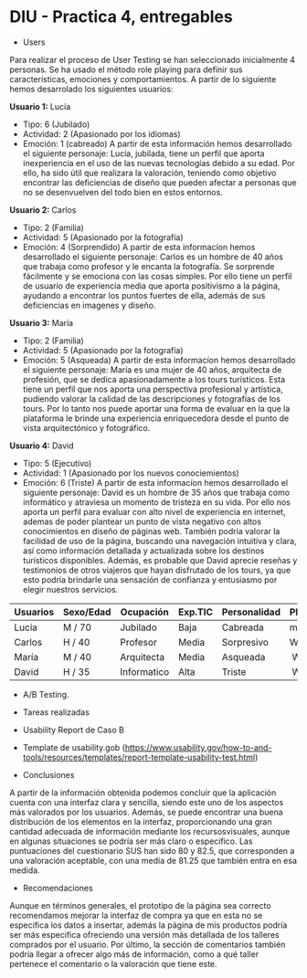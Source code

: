 # DIU - Practica 4, entregables


* Users 

Para realizar el proceso de User Testing se han seleccionado inicialmente 4 personas. Se ha usado el método role playing para definir sus características, emociones y comportamientos. A partir de lo siguiente hemos desarrolado los siguientes usuarios:

**Usuario 1:** Lucía
 - Tipo: 6 (Jubilado)
 - Actividad: 2 (Apasionado por los idiomas)
 - Emoción: 1 (cabreado)
 A partir de esta información hemos desarrollado el siguiente personaje: Lucía, jubilada, tiene un perfil que aporta inexperiencia en el uso de las nuevas tecnologías debido a su edad. Por ello, ha sido útil que realizara la valoración, teniendo como objetivo encontrar las deficiencias de diseño que pueden afectar a personas que no se desenvuelven del todo bien en estos entornos.
 
 **Usuario 2:** Carlos
 - Tipo: 2 (Familia)
 - Actividad: 5 (Apasionado por la fotografía)
 - Emoción: 4 (Sorprendido)
 A partir de esta informacíon hemos desarrollado el siguiente personaje: Carlos es un hombre de 40 años que trabaja como profesor y le encanta la fotografía. Se sorprende fácilmente y se emociona con las cosas simples. Por ello tiene un perfil de usuario de experiencia media que aporta positivismo a la página, ayudando a encontrar los puntos fuertes de ella, además de sus deficiencias en imagenes y diseño.
 
 **Usuario 3:** María
  - Tipo: 2 (Familia)
 - Actividad: 5 (Apasionado por la fotografía)
 - Emoción: 5 (Asqueada)
A partir de esta informacíon hemos desarrollado el siguiente personaje: María es una mujer de 40 años, arquitecta de profesión, que se dedica apasionadamente a los tours turísticos. Esta tiene un perfil que nos aporta una perspectiva profesional y artística,  pudiendo valorar la calidad de las descripciones y fotografías de los tours. Por lo tanto nos puede aportar una forma de evaluar en la que la plataforma le brinde una experiencia enriquecedora desde el punto de vista arquitectónico y fotográfico.

**Usuario 4:** David
 - Tipo: 5 (Ejecutivo)
 - Actividad: 1 (Apasionado por los nuevos conociemientos)
 - Emoción: 6 (Triste)
A partir de esta informacíon hemos desarrollado el siguiente personaje: David es un hombre de 35 años que trabaja como informático y atraviesa un momento de tristeza en su vida. Por ello nos aporta un perfil para evaluar con alto nivel de experiencia en internet, ademas de poder plantear un punto de vista negativo con altos conocimientos en diseño de páginas web.  También podría valorar la facilidad de uso de la página, buscando una navegación intuitiva y clara, así como información detallada y actualizada sobre los destinos turísticos disponibles. Además, es probable que David aprecie reseñas y testimonios de otros viajeros que hayan disfrutado de los tours, ya que esto podría brindarle una sensación de confianza y entusiasmo por elegir nuestros servicios.


| Usuarios | Sexo/Edad     | Ocupación   |  Exp.TIC    | Personalidad | Plataforma | TestA/B
| ------------- | -------- | ----------- | ----------- | -----------  | ---------- | ----
| Lucía         | M / 70   | Jubilado    | Baja        | Cabreada     | móvil.     | A 
| Carlos        | H / 40   | Profesor    | Media       | Sorpresivo   | Web        | A 
| María         | M / 40   | Arquitecta  | Media       | Asqueada     | Web        | B 
| David         | H / 35   | Informatico | Alta        | Triste       | Web        | B 



* A/B Testing. 

* Tareas realizadas 


* Usability Report de Caso B
* Template de usability.gob (https://www.usability.gov/how-to-and-tools/resources/templates/report-template-usability-test.html) 

* Conclusiones

A partir de la información obtenida podemos concluir que la aplicación cuenta con una interfaz clara y sencilla, siendo este uno de los aspectos más valorados por los usuarios. Además, se puede encontrar una buena distribución de los elementos en la interfaz, proporcionando una gran cantidad adecuada de información mediante los recursosvisuales, aunque en algunas situaciones se podría ser más claro o especifico. Las puntuaciones del cuestionario SUS han sido 80 y 82.5, que corresponden a una valoración aceptable, con una media de 81.25 que también entra en esa medida.

* Recomendaciones

Aunque en términos generales, el prototipo de la página sea correcto recomendamos mejorar la interfaz de compra ya que en esta no se especifica los datos a insertar, además la página de mis productos podría ser más especifica ofreciendo una versión más detallada de los talleres comprados por el usuario. Por último, la sección de comentarios también podría llegar a ofrecer algo más de información, como a qué taller pertenece el comentario o la valoración que tiene este.
